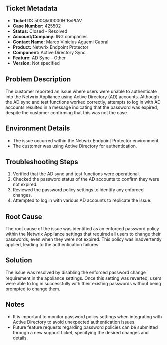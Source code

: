 ## Ticket Metadata
- **Ticket ID:** 500Qk00000HfBvPIAV
- **Case Number:** 425502
- **Status:** Closed - Resolved
- **Account/Company:** ING companies
- **Contact Name:** Marco Vinicius Aguemi Cabral
- **Product:** Netwrix Endpoint Protector
- **Component:** Active Directory Sync
- **Feature:** AD Sync - Other
- **Version:** Not specified

## Problem Description
The customer reported an issue where users were unable to authenticate into the Netwrix Appliance using Active Directory (AD) accounts. Although the AD sync and test functions worked correctly, attempts to log in with AD accounts resulted in a message indicating that the password was expired, despite the customer confirming that this was not the case.

## Environment Details
- The issue occurred within the Netwrix Endpoint Protector environment.
- The customer was using Active Directory for authentication.

## Troubleshooting Steps
1. Verified that the AD sync and test functions were operational.
2. Checked the password status of the AD accounts to confirm they were not expired.
3. Reviewed the password policy settings to identify any enforced changes.
4. Attempted to log in with various AD accounts to replicate the issue.

## Root Cause
The root cause of the issue was identified as an enforced password policy within the Netwrix Appliance settings that required all users to change their passwords, even when they were not expired. This policy was inadvertently applied, leading to the authentication failures.

## Solution
The issue was resolved by disabling the enforced password change requirement in the appliance settings. Once this setting was reverted, users were able to log in successfully with their existing passwords without being prompted to change them.

## Notes
- It is important to monitor password policy settings when integrating with Active Directory to avoid unexpected authentication issues.
- Future feature requests regarding password policies can be submitted through a new support ticket, specifying the desired changes and details.